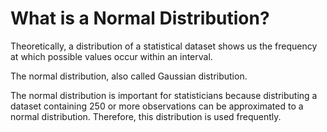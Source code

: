 # What is a Normal Distribution?
Theoretically, a distribution of a statistical dataset shows us the frequency at which possible values occur within an interval.

The normal distribution, also called Gaussian distribution.

The normal distribution is important for statisticians because distributing a dataset containing 250 or more observations can be approximated to a normal distribution. Therefore, this distribution is used frequently.